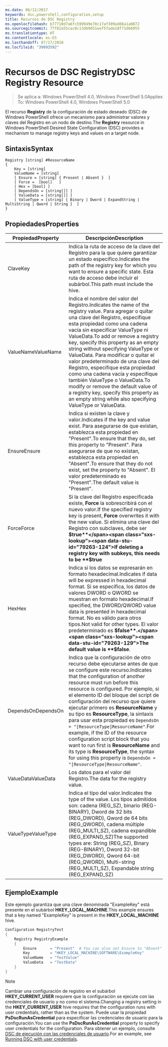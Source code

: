 ```yaml
---
ms.date: 06/12/2017
keywords: dsc,powershell,configuration,setup
title: Recursos de DSC Registry
ms.openlocfilehash: b77710d7a6fc599949e78c17af309ad88a1a0872
ms.sourcegitcommit: 77f62a55cac8c13d69d51eef5fade18f71d66955
ms.translationtype: HT
ms.contentlocale: es-ES
ms.lasthandoff: 07/17/2018
ms.locfileid: "39093592"
---
```

# <a name="dsc-registry-resource"></a><span data-ttu-id="79263-103">Recursos de DSC Registry</span><span class="sxs-lookup"><span data-stu-id="79263-103">DSC Registry Resource</span></span>

> <span data-ttu-id="79263-104">Se aplica a: Windows PowerShell 4.0, Windows PowerShell 5.0</span><span class="sxs-lookup"><span data-stu-id="79263-104">Applies To: Windows PowerShell 4.0, Windows PowerShell 5.0</span></span>

<span data-ttu-id="79263-105">El recurso **Registry** de la configuración de estado deseado (DSC) de Windows PowerShell ofrece un mecanismo para administrar valores y claves del Registro en un nodo de destino.</span><span class="sxs-lookup"><span data-stu-id="79263-105">The **Registry** resource in Windows PowerShell Desired State Configuration (DSC) provides a mechanism to manage registry keys and values on a target node.</span></span>

## <a name="syntax"></a><span data-ttu-id="79263-106">Sintaxis</span><span class="sxs-lookup"><span data-stu-id="79263-106">Syntax</span></span>

```
Registry [string] #ResourceName
{
    Key = [string]
    ValueName = [string]
    [ Ensure = [string] { Present | Absent }  ]
    [ Force =  [bool]   ]
    [ Hex = [bool] ]
    [ DependsOn = [string[]] ]
    [ ValueData = [string[]] ]
    [ ValueType = [string] { Binary | Dword | ExpandString | MultiString | Qword | String }  ]
}
```

## <a name="properties"></a><span data-ttu-id="79263-107">Propiedades</span><span class="sxs-lookup"><span data-stu-id="79263-107">Properties</span></span>

|  <span data-ttu-id="79263-108">Propiedad</span><span class="sxs-lookup"><span data-stu-id="79263-108">Property</span></span>  |  <span data-ttu-id="79263-109">Descripción</span><span class="sxs-lookup"><span data-stu-id="79263-109">Description</span></span>   |
|---|---|
| <span data-ttu-id="79263-110">Clave</span><span class="sxs-lookup"><span data-stu-id="79263-110">Key</span></span>| <span data-ttu-id="79263-111">Indica la ruta de acceso de la clave del Registro para la que quiere garantizar un estado específico.</span><span class="sxs-lookup"><span data-stu-id="79263-111">Indicates the path of the registry key for which you want to ensure a specific state.</span></span> <span data-ttu-id="79263-112">Esta ruta de acceso debe incluir el subárbol.</span><span class="sxs-lookup"><span data-stu-id="79263-112">This path must include the hive.</span></span>|
| <span data-ttu-id="79263-113">ValueName</span><span class="sxs-lookup"><span data-stu-id="79263-113">ValueName</span></span>| <span data-ttu-id="79263-114">Indica el nombre del valor del Registro.</span><span class="sxs-lookup"><span data-stu-id="79263-114">Indicates the name of the registry value.</span></span> <span data-ttu-id="79263-115">Para agregar o quitar una clave del Registro, especifique esta propiedad como una cadena vacía sin especificar ValueType ni ValueData.</span><span class="sxs-lookup"><span data-stu-id="79263-115">To add or remove a registry key, specify this property as an empty string without specifying ValueType or ValueData.</span></span> <span data-ttu-id="79263-116">Para modificar o quitar el valor predeterminado de una clave del Registro, especifique esta propiedad como una cadena vacía y especifique también ValueType o ValueData.</span><span class="sxs-lookup"><span data-stu-id="79263-116">To modify or remove the default value of a registry key, specify this property as an empty string while also specifying ValueType or ValueData.</span></span>|
| <span data-ttu-id="79263-117">Ensure</span><span class="sxs-lookup"><span data-stu-id="79263-117">Ensure</span></span>| <span data-ttu-id="79263-118">Indica si existen la clave y valor.</span><span class="sxs-lookup"><span data-stu-id="79263-118">Indicates if the key and value exist.</span></span> <span data-ttu-id="79263-119">Para asegurarse de que existan, establezca esta propiedad en "Present".</span><span class="sxs-lookup"><span data-stu-id="79263-119">To ensure that they do, set this property to "Present".</span></span> <span data-ttu-id="79263-120">Para asegurarse de que no existan, establezca esta propiedad en "Absent".</span><span class="sxs-lookup"><span data-stu-id="79263-120">To ensure that they do not exist, set the property to "Absent".</span></span> <span data-ttu-id="79263-121">El valor predeterminado es "Present".</span><span class="sxs-lookup"><span data-stu-id="79263-121">The default value is "Present".</span></span>|
| <span data-ttu-id="79263-122">Force</span><span class="sxs-lookup"><span data-stu-id="79263-122">Force</span></span>| <span data-ttu-id="79263-123">Si la clave del Registro especificada existe, **Force** la sobrescribirá con el nuevo valor.</span><span class="sxs-lookup"><span data-stu-id="79263-123">If the specified registry key is present, **Force** overwrites it with the new value.</span></span> <span data-ttu-id="79263-124">Si elimina una clave del Registro con subclaves, debe ser **$true**</span><span class="sxs-lookup"><span data-stu-id="79263-124">If deleting a registry key with subkeys, this needs to be **$true**</span></span> |
| <span data-ttu-id="79263-125">Hex</span><span class="sxs-lookup"><span data-stu-id="79263-125">Hex</span></span>| <span data-ttu-id="79263-126">Indica si los datos se expresarán en formato hexadecimal.</span><span class="sxs-lookup"><span data-stu-id="79263-126">Indicates if data will be expressed in hexadecimal format.</span></span> <span data-ttu-id="79263-127">Si se especifica, los datos de valores DWORD o QWORD se muestran en formato hexadecimal.</span><span class="sxs-lookup"><span data-stu-id="79263-127">If specified, the DWORD/QWORD value data is presented in hexadecimal format.</span></span> <span data-ttu-id="79263-128">No es válido para otros tipos.</span><span class="sxs-lookup"><span data-stu-id="79263-128">Not valid for other types.</span></span> <span data-ttu-id="79263-129">El valor predeterminado es **$false**.</span><span class="sxs-lookup"><span data-stu-id="79263-129">The default value is **$false**.</span></span>|
| <span data-ttu-id="79263-130">DependsOn</span><span class="sxs-lookup"><span data-stu-id="79263-130">DependsOn</span></span>| <span data-ttu-id="79263-131">Indica que la configuración de otro recurso debe ejecutarse antes de que se configure este recurso.</span><span class="sxs-lookup"><span data-stu-id="79263-131">Indicates that the configuration of another resource must run before this resource is configured.</span></span> <span data-ttu-id="79263-132">Por ejemplo, si el elemento ID del bloque del script de configuración del recurso que quiere ejecutar primero es **ResourceName** y su tipo es **ResourceType**, la sintaxis para usar esta propiedad es `DependsOn = "[ResourceType]ResourceName"`.</span><span class="sxs-lookup"><span data-stu-id="79263-132">For example, if the ID of the resource configuration script block that you want to run first is **ResourceName** and its type is **ResourceType**, the syntax for using this property is `DependsOn = "[ResourceType]ResourceName"`.</span></span>|
| <span data-ttu-id="79263-133">ValueData</span><span class="sxs-lookup"><span data-stu-id="79263-133">ValueData</span></span>| <span data-ttu-id="79263-134">Los datos para el valor del Registro.</span><span class="sxs-lookup"><span data-stu-id="79263-134">The data for the registry value.</span></span>|
| <span data-ttu-id="79263-135">ValueType</span><span class="sxs-lookup"><span data-stu-id="79263-135">ValueType</span></span>| <span data-ttu-id="79263-136">Indica el tipo del valor.</span><span class="sxs-lookup"><span data-stu-id="79263-136">Indicates the type of the value.</span></span> <span data-ttu-id="79263-137">Los tipos admitidos son: cadena (REG_SZ), binario (REG-BINARY), Dword de 32 bits (REG_DWORD), Qword de 64 bits (REG_QWORD), cadena múltiple (REG_MULTI_SZ), cadena expandible (REG_EXPAND_SZ)</span><span class="sxs-lookup"><span data-stu-id="79263-137">The supported types are: String (REG_SZ), Binary (REG-BINARY), Dword 32-bit (REG_DWORD), Qword 64-bit (REG_QWORD), Multi-string (REG_MULTI_SZ), Expandable string (REG_EXPAND_SZ)</span></span> |

## <a name="example"></a><span data-ttu-id="79263-138">Ejemplo</span><span class="sxs-lookup"><span data-stu-id="79263-138">Example</span></span>

<span data-ttu-id="79263-139">Este ejemplo garantiza que una clave denominada "ExampleKey" está presente en el subárbol **HKEY\_LOCAL\_MACHINE**.</span><span class="sxs-lookup"><span data-stu-id="79263-139">This example ensures that a key named "ExampleKey" is present in the **HKEY\_LOCAL\_MACHINE** hive.</span></span>

```powershell
Configuration RegistryTest
{
    Registry RegistryExample
    {
        Ensure      = "Present"  # You can also set Ensure to "Absent"
        Key         = "HKEY_LOCAL_MACHINE\SOFTWARE\ExampleKey"
        ValueName   = "TestValue"
        ValueData   = "TestData"
    }
}
```

> [!NOTE]
> <span data-ttu-id="79263-140">Cambiar una configuración de registro en el subárbol **HKEY\_CURRENT\_USER** requiere que la configuración se ejecute con las credenciales de usuario y no como el sistema.</span><span class="sxs-lookup"><span data-stu-id="79263-140">Changing a registry setting in the **HKEY\_CURRENT\_USER** hive requires that the configuration runs with user credentials, rather than as the system.</span></span> <span data-ttu-id="79263-141">Puede usar la propiedad **PsDscRunAsCredential** para especificar las credenciales de usuario para la configuración.</span><span class="sxs-lookup"><span data-stu-id="79263-141">You can use the **PsDscRunAsCredential** property to specify user credentials for the configuration.</span></span> <span data-ttu-id="79263-142">Para obtener un ejemplo, consulte [DSC de ejecución con las credenciales de usuario](runAsUser.md).</span><span class="sxs-lookup"><span data-stu-id="79263-142">For an example, see [Running DSC with user credentials](runAsUser.md).</span></span>